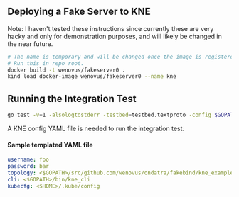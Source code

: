 ## Deploying a Fake Server to KNE

Note: I haven't tested these instructions since currently these are very hacky
and only for demonstration purposes, and will likely be changed in the near
future.

```bash
# The name is temporary and will be changed once the image is registered.
# Run this in repo root.
docker build -t wenovus/fakeserver0 .
kind load docker-image wenovus/fakeserver0 --name kne
```

## Running the Integration Test

```bash
go test -v=1 -alsologtostderr -testbed=testbed.textproto -config $GOPATH/src/github.com/wenovus/ondatra/fakebind/kne_example/kne_config.yaml
```

A KNE config YAML file is needed to run the integration test.

#### Sample templated YAML file

```yaml
username: foo
password: bar
topology: <$GOPATH>/src/github.com/wenovus/ondatra/fakebind/kne_example/1node-fake.textproto
cli: <$GOPATH>/bin/kne_cli
kubecfg: <$HOME>/.kube/config
```

